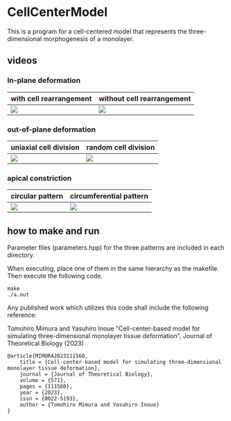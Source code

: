 # CellCenterModel

This is a program for a cell-centered model that represents the three-dimensional morphogenesis of a monolayer.

## videos

### In-plane deformation

| with cell rearrangement | without cell rearrangement |
|----------|------|
|[![](https://img.youtube.com/vi/QdJE2k9OQ_Q/maxresdefault.jpg)](https://www.youtube.com/watch?v=QdJE2k9OQ_Q) | [![](https://img.youtube.com/vi/6llLcvThxZA/maxresdefault.jpg)](https://www.youtube.com/watch?v=6llLcvThxZA) |

### out-of-plane deformation

| uniaxial cell division | random cell division |
|----------|------|
| [![](https://img.youtube.com/vi/_A38DCdr_u4/maxresdefault.jpg)](https://www.youtube.com/watch?v=_A38DCdr_u4)|[![](https://img.youtube.com/vi/3tw8Ug5oa7E/maxresdefault.jpg)](https://www.youtube.com/watch?v=3tw8Ug5oa7E) |

### apical constriction

| circular pattern | circumferential pattern|
|--------|---------|
| [![](https://img.youtube.com/vi/AcwwKy-2Oyw/maxresdefault.jpg)](https://www.youtube.com/watch?v=AcwwKy-2Oyw)| [![](https://img.youtube.com/vi/W1OMQtU5rZo/maxresdefault.jpg)](https://www.youtube.com/watch?v=W1OMQtU5rZo)|

## how to make and run ##
Parameter files (parameters.hpp) for the three patterns are included in each directory.

When executing, place one of them in the same hierarchy as the makefile.
Then execute the following code.

    make
    ./a.out




Any published work which utilizes this code shall include the following reference:

Tomohiro Mimura and Yasuhiro Inoue "Cell-center-based model for simulating three-dimensional monolayer tissue deformation", Journal of Theoretical Biology (2023) 
```
@article{MIMURA2023111560,
    title = {Cell-center-based model for simulating three-dimensional monolayer tissue deformation},
    journal = {Journal of Theoretical Biology},
    volume = {571},
    pages = {111560},
    year = {2023},
    issn = {0022-5193},
    author = {Tomohiro Mimura and Yasuhiro Inoue}
}
```
